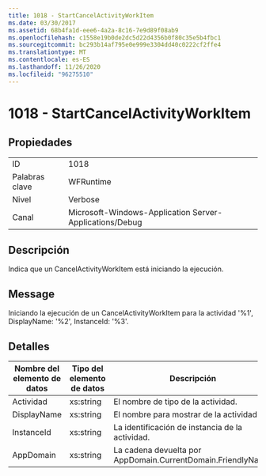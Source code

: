 ```yaml
---
title: 1018 - StartCancelActivityWorkItem
ms.date: 03/30/2017
ms.assetid: 68b4fa1d-eee6-4a2a-8c16-7e9d89f08ab9
ms.openlocfilehash: c1558e19b0de2dc5d22d4356b0f80c35e5b4fbc1
ms.sourcegitcommit: bc293b14af795e0e999e3304dd40c0222cf2ffe4
ms.translationtype: MT
ms.contentlocale: es-ES
ms.lasthandoff: 11/26/2020
ms.locfileid: "96275510"
---
```

# <a name="1018---startcancelactivityworkitem"></a>1018 - StartCancelActivityWorkItem

## <a name="properties"></a>Propiedades  
  
|||  
|-|-|  
|ID|1018|  
|Palabras clave|WFRuntime|  
|Nivel|Verbose|  
|Canal|Microsoft-Windows-Application Server-Applications/Debug|  
  
## <a name="description"></a>Descripción  

 Indica que un CancelActivityWorkItem está iniciando la ejecución.  
  
## <a name="message"></a>Message  

 Iniciando la ejecución de un CancelActivityWorkItem para la actividad '%1', DisplayName: '%2', InstanceId: '%3'.  
  
## <a name="details"></a>Detalles  
  
|Nombre del elemento de datos|Tipo del elemento de datos|Descripción|  
|--------------------|--------------------|-----------------|  
|Actividad|xs:string|El nombre de tipo de la actividad.|  
|DisplayName|xs:string|El nombre para mostrar de la actividad.|  
|InstanceId|xs:string|La identificación de instancia de la actividad.|  
|AppDomain|xs:string|La cadena devuelta por AppDomain.CurrentDomain.FriendlyName.|
